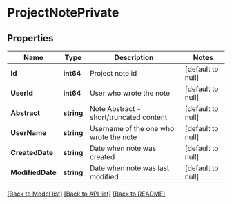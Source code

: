 # ProjectNotePrivate

## Properties
Name | Type | Description | Notes
------------ | ------------- | ------------- | -------------
**Id** | **int64** | Project note id | [default to null]
**UserId** | **int64** | User who wrote the note | [default to null]
**Abstract** | **string** | Note Abstract - short/truncated content | [default to null]
**UserName** | **string** | Username of the one who wrote the note | [default to null]
**CreatedDate** | **string** | Date when note was created | [default to null]
**ModifiedDate** | **string** | Date when note was last modified | [default to null]

[[Back to Model list]](../README.md#documentation-for-models) [[Back to API list]](../README.md#documentation-for-api-endpoints) [[Back to README]](../README.md)


